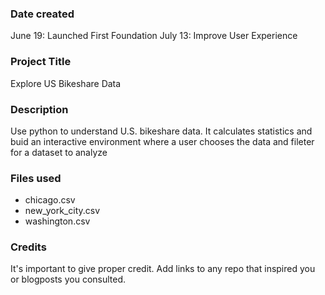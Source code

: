 ### Date created
June 19: Launched First Foundation
July 13: Improve User Experience

### Project Title
Explore US Bikeshare Data

### Description
Use python to understand U.S. bikeshare data. It calculates statistics and buid an interactive environment where a user chooses the data and fileter for a dataset to analyze

### Files used
- chicago.csv
- new_york_city.csv
- washington.csv

### Credits
It's important to give proper credit. Add links to any repo that inspired you or blogposts you consulted.

